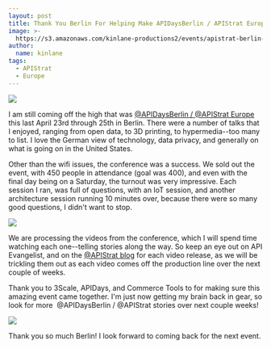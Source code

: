 ```yaml
---
layout: post
title: Thank You Berlin For Helping Make APIDaysBerlin / APIStrat Europe So Amazing!
image: >-
  https://s3.amazonaws.com/kinlane-productions2/events/apistrat-berlin-2015/apistrat-apidays-logo2.png
author:
  name: kinlane
tags:
  - APIStrat
  - Europe
---
```

[![](https://s3.amazonaws.com/kinlane-productions2/events/apistrat-berlin-2015/apistrat-apidays-logo2.png)](http://apidaysberlin2015.apistrat.com/)

I am still coming off the high that was [@APIDaysBerlin / @APIStrat Europe](http://apidaysberlin2015.apistrat.com/) this last April 23rd through 25th in Berlin. There were a number of talks that I enjoyed, ranging from open data, to 3D printing, to hypermedia--too many to list. I love the German view of technology, data privacy, and generally on what is going on in the United States.

Other than the wifi issues, the conference was a success. We sold out the event, with 450 people in attendance (goal was 400), and even with the final day being on a Saturday, the turnout was very impressive. Each session I ran, was full of questions, with an IoT session, and another architecture session running 10 minutes over, because there were so many good questions, I didn't want to stop.

[![](https://s3.amazonaws.com/kinlane-productions2/events/apistrat-berlin-2015/apistrat-berlin-pano1.jpg)](http://apidaysberlin2015.apistrat.com/)

We are processing the videos from the conference, which I will spend time watching each one--telling stories along the way. So keep an eye out on API Evangelist, and on the [@APIStrat blog](http://apidaysberlin2015.apistrat.com/category/blog/) for each video release, as we will be trickling them out as each video comes off the production line over the next couple of weeks.  

Thank you to 3Scale, APIDays, and Commerce Tools to for making sure this amazing event came together. I'm just now getting my brain back in gear, so look for more  @APIDaysBerlin / @APIStrat stories over next couple weeks!

[![](https://s3.amazonaws.com/kinlane-productions2/events/apistrat-berlin-2015/apistrat-berlin-pano2.jpg)](http://apidaysberlin2015.apistrat.com/)

Thank you so much Berlin! I look forward to coming back for the next event.